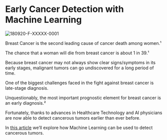 # **Early Cancer Detection with Machine Learning**

![180920-F-XXXXX-0001](https://user-images.githubusercontent.com/71475457/170593910-89a902b6-f38f-4f7d-bf14-5e766cdb8d3a.jpeg)

Breast Cancer is the second leading cause of cancer death among women.¹

The chance that a woman will die from breast cancer is about 1 in 39.¹

Because breast cancer may not always show clear signs/symptoms in its early stages, malignant tumors can go undiscovered for a long period of time.

One of the biggest challenges faced in the fight against breast cancer is late-stage diagnosis.

Unquestionably, the most important prognostic element for breast cancer is an early diagnosis.²

Fortunately, thanks to advances in Healthcare Technology and AI physicians are now able to detect cancerous tumors earlier than ever before.

In [this article](https://medium.com/@farinango.yandi/early-cancer-detection-with-machine-learning-2f908015a84d)  we’ll explore how Machine Learning can be used to detect cancerous tumors.
